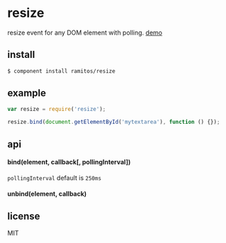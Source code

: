 # resize

resize event for any DOM element with polling. [demo](http://ramitos.github.com/resize)

## install

```bash
$ component install ramitos/resize
```

## example

```js
var resize = require('resize');

resize.bind(document.getElementById('mytextarea'), function () {});
```

## api

#### bind(element, callback[, pollingInterval])

`pollingInterval` default is `250ms`

#### unbind(element, callback)

## license

MIT